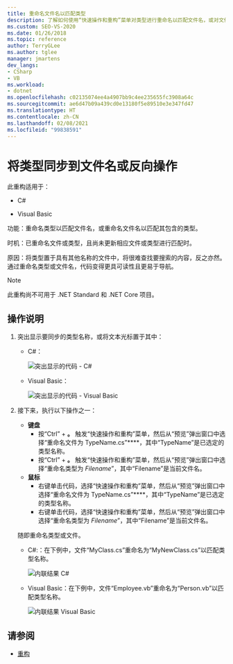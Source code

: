 ```yaml
---
title: 重命名文件名以匹配类型
description: 了解如何使用“快速操作和重构”菜单对类型进行重命名以匹配文件名，或对文件名进行重命名以匹配文件包含的类型。
ms.custom: SEO-VS-2020
ms.date: 01/26/2018
ms.topic: reference
author: TerryGLee
ms.author: tglee
manager: jmartens
dev_langs:
- CSharp
- VB
ms.workload:
- dotnet
ms.openlocfilehash: c02135074ee4a4907bb9c4ee235655fc3908a64c
ms.sourcegitcommit: ae6d47b09a439cd0e13180f5e89510e3e347fd47
ms.translationtype: HT
ms.contentlocale: zh-CN
ms.lasthandoff: 02/08/2021
ms.locfileid: "99838591"
---
```

# <a name="sync-a-type-to-a-filename-or-a-filename-to-a-type-refactoring"></a>将类型同步到文件名或反向操作

此重构适用于：

- C#

- Visual Basic

功能：重命名类型以匹配文件名，或重命名文件名以匹配其包含的类型。

时机：已重命名文件或类型，且尚未更新相应文件或类型进行匹配时。

原因：将类型置于具有其他名称的文件中，将很难查找要搜索的内容，反之亦然。 通过重命名类型或文件名，代码变得更具可读性且更易于导航。

> [!NOTE]
> 此重构尚不可用于 .NET Standard 和 .NET Core 项目。

## <a name="how-to"></a>操作说明

1. 突出显示要同步的类型名称，或将文本光标置于其中：

   - C#：

       ![突出显示的代码 - C#](media/synctype-highlight-cs.png)

   - Visual Basic：

       ![突出显示的代码 - Visual Basic](media/synctype-highlight-vb.png)

2. 接下来，执行以下操作之一：

   - **键盘**
      - 按“Ctrl”  + **。** 触发“快速操作和重构”菜单，然后从“预览”弹出窗口中选择“重命名文件为 TypeName.cs”****，其中“TypeName”是已选定的类型名称。
      - 按“Ctrl”  + **。** 触发“快速操作和重构”菜单，然后从“预览”弹出窗口中选择“重命名类型为 _Filename_”，其中“Filename”是当前文件名。
   - **鼠标**
      - 右键单击代码，选择“快速操作和重构”菜单，然后从“预览”弹出窗口中选择“重命名文件为 TypeName.cs”****，其中“TypeName”是已选定的类型名称。
      - 右键单击代码，选择“快速操作和重构”菜单，然后从“预览”弹出窗口中选择“重命名类型为 _Filename_”，其中“Filename”是当前文件名。

   随即重命名类型或文件。

   - C#:：在下例中，文件“MyClass.cs”重命名为“MyNewClass.cs”以匹配类型名称。

       ![内联结果 C#](media/synctype-result-cs.png)

   - Visual Basic：在下例中，文件“Employee.vb”重命名为“Person.vb”以匹配类型名称。

       ![内联结果 Visual Basic](media/synctype-result-vb.png)

## <a name="see-also"></a>请参阅

- [重构](../refactoring-in-visual-studio.md)
